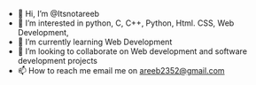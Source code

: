 - 👋 Hi, I’m @Itsnotareeb
- 👀 I’m interested in python, C, C++, Python, Html. CSS, Web Development, 
- 🌱 I’m currently learning Web Development
- 💞️ I’m looking to collaborate on Web development and software development projects 
- 📫 How to reach me email me on areeb2352@gmail.com

<!---
Itsnotareeb/Itsnotareeb is a ✨ special ✨ repository because its `README.md` (this file) appears on your GitHub profile.
You can click the Preview link to take a look at your changes.
--->
